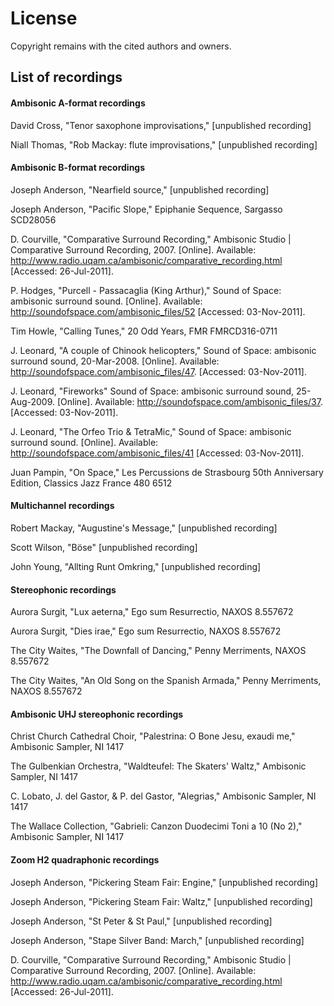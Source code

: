 # License

Copyright remains with the cited authors and owners.

## List of recordings


#### Ambisonic A-format recordings

David Cross, "Tenor saxophone improvisations," [unpublished recording]

Niall Thomas, "Rob Mackay: flute improvisations," [unpublished recording]


#### Ambisonic B-format recordings

Joseph Anderson, "Nearfield source," [unpublished recording]

Joseph Anderson, "Pacific Slope," Epiphanie Sequence, Sargasso SCD28056

D. Courville, "Comparative Surround Recording," Ambisonic Studio |
Comparative Surround Recording, 2007. [Online]. Available:
http://www.radio.uqam.ca/ambisonic/comparative_recording.html
[Accessed: 26-Jul-2011].

P. Hodges, "Purcell - Passacaglia (King Arthur)," Sound of Space:
ambisonic surround sound. [Online]. Available:
http://soundofspace.com/ambisonic_files/52 [Accessed: 03-Nov-2011].

Tim Howle, "Calling Tunes," 20 Odd Years, FMR FMRCD316-0711

J. Leonard, "A couple of Chinook helicopters," Sound of Space:
ambisonic surround sound, 20-Mar-2008. [Online]. Available:
http://soundofspace.com/ambisonic_files/47. [Accessed: 03-Nov-2011].

J. Leonard, "Fireworks" Sound of Space: ambisonic surround sound,
25-Aug-2009. [Online]. Available:
http://soundofspace.com/ambisonic_files/37. [Accessed: 03-Nov-2011].

J. Leonard, "The Orfeo Trio & TetraMic," Sound of Space:
ambisonic surround sound. [Online]. Available:
http://soundofspace.com/ambisonic_files/41 [Accessed: 03-Nov-2011].

Juan Pampin, "On Space," Les Percussions de Strasbourg 50th Anniversary Edition, Classics Jazz France 480 6512


#### Multichannel recordings

Robert Mackay, "Augustine's Message," [unpublished recording]

Scott Wilson, "Böse" [unpublished recording]

John Young, "Allting Runt Omkring," [unpublished recording]


#### Stereophonic recordings

Aurora Surgit, "Lux aeterna," Ego sum Resurrectio, NAXOS 8.557672

Aurora Surgit, "Dies irae," Ego sum Resurrectio, NAXOS 8.557672

The City Waites, "The Downfall of Dancing," Penny Merriments,
NAXOS 8.557672

The City Waites, "An Old Song on the Spanish Armada," Penny Merriments,
NAXOS 8.557672


#### Ambisonic UHJ stereophonic recordings

Christ Church Cathedral Choir, "Palestrina: O Bone Jesu, exaudi me,"
Ambisonic Sampler, NI 1417

The Gulbenkian Orchestra, "Waldteufel: The Skaters' Waltz,"
Ambisonic Sampler, NI 1417

C. Lobato, J. del Gastor, & P. del Gastor, "Alegrias,"
Ambisonic Sampler, NI 1417

The Wallace Collection, "Gabrieli: Canzon Duodecimi Toni a 10 (No 2),"
Ambisonic Sampler, NI 1417


#### Zoom H2 quadraphonic recordings

Joseph Anderson, "Pickering Steam Fair: Engine," [unpublished recording]

Joseph Anderson, "Pickering Steam Fair: Waltz," [unpublished recording]

Joseph Anderson, "St Peter & St Paul," [unpublished recording]

Joseph Anderson, "Stape Silver Band: March," [unpublished recording]

D. Courville, "Comparative Surround Recording," Ambisonic Studio |
Comparative Surround Recording, 2007. [Online]. Available:
http://www.radio.uqam.ca/ambisonic/comparative_recording.html
[Accessed: 26-Jul-2011].
